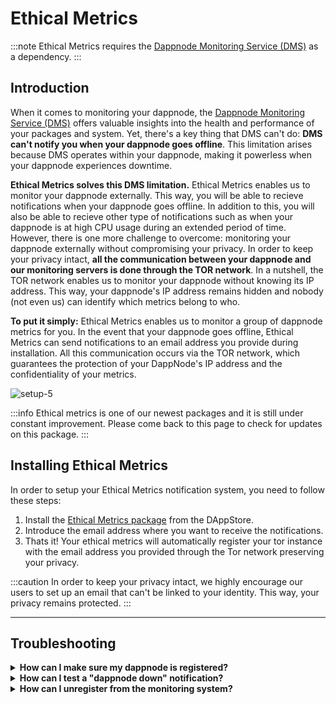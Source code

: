 # Ethical Metrics
:::note
Ethical Metrics requires the [Dappnode Monitoring Service (DMS)](../packages/dms.md) as a dependency.
:::

## Introduction
When it comes to monitoring your dappnode, the [Dappnode Monitoring Service (DMS)](../packages/dms.md) offers valuable insights into the health and performance of your packages and system. Yet, there's a key thing that DMS can't do: **DMS can't notify you when your dappnode goes offline**. This limitation arises because DMS operates within your dappnode, making it powerless when your dappnode experiences downtime.

**Ethical Metrics solves this DMS limitation.** Ethical Metrics enables us to monitor your dappnode externally. This way, you will be able to recieve notifications when your dappnode goes offline. In addition to this, you will also be able to recieve other type of notifications such as when your dappnode is at high CPU usage during an extended period of time. However, there is one more challenge to overcome: monitoring your dappnode externally without compromising your privacy. In order to keep your privacy intact, **all the communication between your dappnode and our monitoring servers is done through the TOR network**. In a nutshell, the TOR network enables us to monitor your dappnode without knowing its IP address. This way, your dappnode's IP address remains hidden and nobody (not even us) can identify which metrics belong to who.

**To put it simply:** Ethical Metrics enables us to monitor a group of dappnode metrics for you. In the event that your dappnode goes offline, Ethical Metrics can send notifications to an email address you provide during installation. All this communication occurs via the TOR network, which guarantees the protection of your DappNode's IP address and the confidentiality of your metrics.


![setup-5](/img/ethical-metrics.png)

:::info
Ethical metrics is one of our newest packages and it is still under constant improvement. Please come back to this page to check for updates on this package.
:::
## Installing Ethical Metrics
In order to setup your Ethical Metrics notification system, you need to follow these steps:

1. Install the [Ethical Metrics package](http://my.dappnode/installer/dnp/ethical-metrics.dnp.dappnode.eth) from the DAppStore.
2. Introduce the email address where you want to receive the notifications.
3. Thats it! Your ethical metrics will automatically register your tor instance with the email address you provided through the Tor network preserving your privacy.

:::caution
In order to keep your privacy intact, we highly encourage our users to set up an email that can't be linked to your identity. This way, your privacy remains protected.
:::

<hr />

## Troubleshooting

<details>
  <summary><strong>How can I make sure my dappnode is registered?</strong></summary>
  
  Upon registering, an email will be sent to your configured email address. If you don't receive this email, please check your spam folder.
</details>

<details>
  <summary><strong>How can I test a "dappnode down" notification?</strong></summary>
  
  There are various ways to test a "dappnode down" notification. The easiest way is to stop your dappnode, but you can also test it by stopping the "prometheus" service of your Ethical Metrics package. After an hour, you should receive a "dappnode down" notification in your email.
</details>

<details>
  <summary><strong>How can I unregister from the monitoring system?</strong></summary>
  
  Unregistering from the monitoring system is as easy as uninstalling the Ethical Metrics package. After uninstalling the package, you will no longer receive notifications, and we will no longer collect metrics from your dappnode.
</details>

